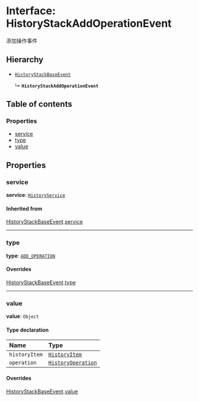 # Interface: HistoryStackAddOperationEvent

添加操作事件

## Hierarchy

* [`HistoryStackBaseEvent`](/en/auto-docs/history/interfaces/HistoryStackBaseEvent.md)

  ↳ **`HistoryStackAddOperationEvent`**

## Table of contents

### Properties

* [service](/en/auto-docs/history/interfaces/HistoryStackAddOperationEvent.md#service)
* [type](/en/auto-docs/history/interfaces/HistoryStackAddOperationEvent.md#type)
* [value](/en/auto-docs/history/interfaces/HistoryStackAddOperationEvent.md#value)

## Properties

### service

**service**: [`HistoryService`](/en/auto-docs/history/classes/HistoryService.md)

#### Inherited from

[HistoryStackBaseEvent](/en/auto-docs/history/interfaces/HistoryStackBaseEvent.md).[service](/en/auto-docs/history/interfaces/HistoryStackBaseEvent.md#service)

***

### type

**type**: [`ADD_OPERATION`](/en/auto-docs/history/enums/HistoryStackChangeType.md#add_operation)

#### Overrides

[HistoryStackBaseEvent](/en/auto-docs/history/interfaces/HistoryStackBaseEvent.md).[type](/en/auto-docs/history/interfaces/HistoryStackBaseEvent.md#type)

***

### value

**value**: `Object`

#### Type declaration

| Name | Type |
| :------ | :------ |
| `historyItem` | [`HistoryItem`](/en/auto-docs/history/interfaces/HistoryItem.md) |
| `operation` | [`HistoryOperation`](/en/auto-docs/history/interfaces/HistoryOperation.md) |

#### Overrides

[HistoryStackBaseEvent](/en/auto-docs/history/interfaces/HistoryStackBaseEvent.md).[value](/en/auto-docs/history/interfaces/HistoryStackBaseEvent.md#value)
